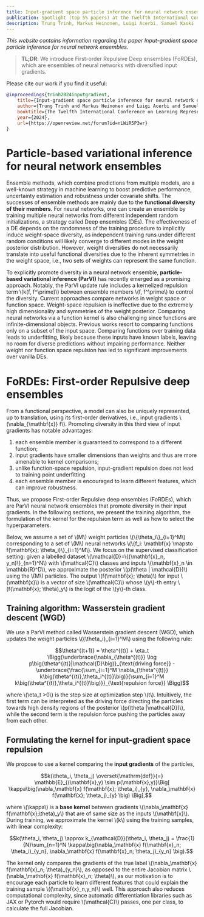 ```yaml
---
title: Input-gradient space particle inference for neural network ensembles
publication: Spotlight (top 5% papers) at the Twelfth International Conference on Learning Representations (ICLR) 2024
description: Trung Trinh, Markus Heinonen, Luigi Acerbi, Samuel Kaski
---
```


*This website contains information regarding the paper Input-gradient space particle inference for neural network ensembles.*

> **TL;DR**: We introduce First-order Repulsive Deep ensembles (FoRDEs), which are ensembles of neural networks with diversified input gradients.

Please cite our work if you find it useful:
```bibtex
@inproceedings{trinh2024inputgradient,
    title={Input-gradient space particle inference for neural network ensembles},
    author={Trung Trinh and Markus Heinonen and Luigi Acerbi and Samuel Kaski},
    booktitle={The Twelfth International Conference on Learning Representations},
    year={2024},
    url={https://openreview.net/forum?id=nLWiR5P3wr}
}
```
# Particle-based variational inference for neural network ensembles

Ensemble methods, which combine predictions from multiple models, are a well-known strategy in machine learning to boost predictive performance, uncertainty estimation and robustness under covariate shifts.
The successes of ensemble methods are mainly due to the **functional diversity of their members**.
For neural networks, one can create an ensemble by training multiple neural networks from different independent random initializations, a strategy called Deep ensembles (DEs).
The effectiveness of a DE depends on the randomness of the training procedure to implicitly induce weight-space diversity, as independent training runs under different random conditions will likely converge to different modes in the weight posterior distribution.
However, weight diversities do not necessarily translate into useful functional diversities due to the inherent symmetries in the weight space, i.e., two sets of weights can represent the same function.

To explicitly promote diversity in a neural network ensemble, **particle-based variational inference (ParVI)** has recently emerged as a promising approach.
Notably, the ParVI update rule includes a kernelized repulsion term \\(k(f, f^\prime)\\) between ensemble members \\(f, f^\prime\\) to control the diversity.
Current approaches compare networks in weight space or function space.
Weight-space repulsion is ineffective due to the extremely high dimensionality and symmetries of the weight posterior.
Comparing neural networks via a function kernel is also challenging since functions are infinite-dimensional objects. Previous works resort to comparing functions only on a subset of the input space. Comparing functions
over training data leads to underfitting, likely because these inputs have known labels, leaving no room for diverse predictions without impairing performance.
Neither weight nor function space repulsion has led to significant improvements over vanilla DEs.

# FoRDEs: First-order Repulsive deep ensembles 

From a functional perspective, a model can also be uniquely represented, up to translation, using
its first-order derivatives, i.e., input gradients \\(\nabla\_{\mathbf{x}} f\\). Promoting diversity in this third view of input gradients has notable advantages:

<ol>
  <li>each ensemble member is guaranteed to correspond to a different function;</li>
  <li>input gradients have smaller dimensions than weights and thus are more amenable to kernel
comparisons;</li>
  <li>unlike function-space repulsion, input-gradient repulsion does not lead to training point
underfitting</li>
  <li>each ensemble member is encouraged to learn different features, which can improve robustness.</li>
</ol> 

Thus, we propose First-order Repulsive deep ensembles (FoRDEs), which are ParVI neural network ensembles that promote diversity in their input gradients. In the following sections, we present the training algorithm, the formulation of the kernel for the repulsion term as well as how to select the hyperparameters.

Below, we assume a set of \\(M\\) weight particles \\(\\{\theta\_i\\}\_{i=1}^M\\) corresponding to a set of \\(M\\) neural networks \\(\\{f\_i: \mathbf{x} \mapsto f(\mathbf{x}; \theta\_i)\\}\_{i=1}^M\\).
We focus on the supervised classification setting: given a labelled dataset \\(\mathcal{D}=\\{(\mathbf{x}\_n, y\_n)\\}\_{n=1}^N\\) with \\(\mathcal{C}\\) classes and inputs \\(\mathbf{x}\_n \in \mathbb{R}^D\\), we approximate the posterior \\(p(\theta \| \mathcal{D})\\) using the \\(M\\) particles. The output \\(f(\mathbf{x}; \theta)\\) for input \\(\mathbf{x}\\) is a vector of size \\(\mathcal{C}\\) whose \\(y\\)-th entry \\(f(\mathbf{x}; \theta)\_y\\) is the logit of the \\(y\\)-th class.

## Training algorithm: Wasserstein gradient descent (WGD)
We use a ParVI method called Wasserstein gradient descent (WGD), which updates the weight particles \\(\{\theta\_i\}\_{i=1}^M\\) using the following rule:

$$\theta^{(t+1)} = \theta^{(t)} + \eta_t \Bigg(\underbrace{\nabla_{\theta^{(t)}} \log p\big(\theta^{(t)}|\mathcal{D}\big)}_{\text{driving force}} - \underbrace{\frac{\sum_{i=1}^M \nabla_{\theta^{(t)}} k\big(\theta^{(t)},\theta_i^{(t)}\big)}{\sum_{i=1}^M k\big(\theta^{(t)},\theta_i^{(t)}\big)}}_{\text{repulsion force}} \Bigg)$$

where \\(\eta\_t >0\\) is the step size at optimization step \\(t\\). Intuitively, the first term can be interpreted as the driving force directing the particles towards high density regions of the posterior \\(p(\theta \|\mathcal{D})\\), while the second term is the repulsion force pushing the particles away from each other.

## Formulating the kernel for input-gradient space repulsion
We propose to use a kernel comparing the **input gradients** of the particles,

$$k(\theta_i, \theta_j) \overset{\mathrm{def}}{=} \mathbb{E}_{(\mathbf{x},y) \sim p(\mathbf{x},y)}\Big[ \kappa\big(\nabla_\mathbf{x} f(\mathbf{x}; \theta_i)_{y}, \nabla_\mathbf{x} f(\mathbf{x}; \theta_j)_{y} \big) \Big],$$

where \\(\kappa\\) is a **base kernel** between gradients \\(\nabla\_\mathbf{x} f(\mathbf{x};\theta)\_y\\) that are of same size as the inputs \\(\mathbf{x}\\). 
During training, we approximate the kernel \\(k\\) using the training samples, with linear complexity:

$$k(\theta_i, \theta_j) \approx k_{\mathcal{D}}(\theta_i, \theta_j) = \frac{1}{N}\sum_{n=1}^N \kappa\big(\nabla_\mathbf{x} f(\mathbf{x}_n; \theta_i)_{y_n}, \nabla_\mathbf{x} f(\mathbf{x}_n; \theta_j)_{y_n} \big).$$

The kernel only compares the gradients of the true label \\(\nabla\_\mathbf{x} f(\mathbf{x}\_n; \theta)\_{y\_n}\\), as opposed to the entire Jacobian matrix \\(\nabla\_\mathbf{x} f(\mathbf{x}\_n; \theta)\\), as our motivation is to encourage each particle to learn different features that could explain the training sample \\((\mathbf{x}\_n,y\_n)\\) well.
This approach also reduces computational complexity, since automatic differentiation libraries such as JAX or Pytorch would require \\(\mathcal{C}\\) passes, one per class, to calculate the full Jacobian.